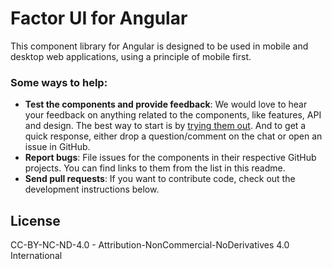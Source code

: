 # Factor UI for Angular

This component library for Angular is designed to be used in mobile and desktop web applications, using a principle of mobile first.

### Some ways to help:

- **Test the components and provide feedback**: We would love to hear your feedback on anything related to the components, like features, API and design. The best way to start is by [trying them out](https://factor.ec/ui). And to get a quick response, either drop a question/comment on the chat or open an issue in GitHub.
- **Report bugs**: File issues for the components in their respective GitHub projects. You can find links to them from the list in this readme.
- **Send pull requests**: If you want to contribute code, check out the development instructions below.

## License

CC-BY-NC-ND-4.0 - Attribution-NonCommercial-NoDerivatives 4.0 International
